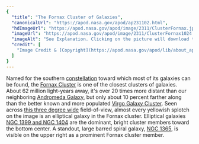 ```yaml
---
{
  "title": "The Fornax Cluster of Galaxies",
  "canonicalUrl": "https://apod.nasa.gov/apod/ap231102.html",
  "hdImageUrl": "https://apod.nasa.gov/apod/image/2311/ClusterFornax.jpg",
  "imageUrl": "https://apod.nasa.gov/apod/image/2311/ClusterFornax1024.jpg",
  "imageAlt": "See Explanation. Clicking on the picture will download the highest resolution version available.",
  "credit": [
    "Image Credit & [Copyright](https://apod.nasa.gov/apod/lib/about_apod.html#srapply): [Marcelo Rivera](https://www.astrobin.com/users/@Anthonyominning/)"
  ]
}
---
```


Named for the southern [constellation](https://earthsky.org/constellations/fornax-the-furnace-galaxy-hubble-ultra-deep-field/) toward which most of its galaxies can be found, the [Fornax Cluster](http://en.wikipedia.org/wiki/Fornax_cluster) is one of the closest clusters of galaxies. About 62 million light-years away, it's over 20 times more distant than our neighboring [Andromeda Galaxy](https://apod.nasa.gov/apod/ap130927.html), but only about 10 percent farther along than the better known and more populated [Virgo Galaxy Cluster](https://apod.nasa.gov/apod/ap110422.html). Seen across [this three degree wide](https://www.astrobin.com/z2lojf/) field-of-view, almost every yellowish splotch on the image is an elliptical galaxy in the Fornax cluster. Elliptical galaxies [NGC 1399 and NGC 1404](https://noirlab.edu/public/news/noirlab2126/) are the dominant, bright cluster members toward the bottom center. A standout, large barred spiral galaxy, [NGC 1365](https://webbtelescope.org/contents/media/images/2023/104/01GS812G7AGRG6D1WCXPS3EYZ5), is visible on the upper right as a prominent Fornax cluster member.
